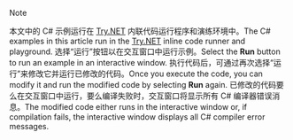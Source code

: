 
> [!NOTE]
> <span data-ttu-id="338e8-101">本文中的 C# 示例运行在 [Try.NET](https://try.dot.net) 内联代码运行程序和演练环境中。</span><span class="sxs-lookup"><span data-stu-id="338e8-101">The C# examples in this article run in the [Try.NET](https://try.dot.net) inline code runner and playground.</span></span> <span data-ttu-id="338e8-102">选择“运行”按钮以在交互窗口中运行示例。</span><span class="sxs-lookup"><span data-stu-id="338e8-102">Select the **Run** button to run an example in an interactive window.</span></span> <span data-ttu-id="338e8-103">执行代码后，可通过再次选择“运行”来修改它并运行已修改的代码。</span><span class="sxs-lookup"><span data-stu-id="338e8-103">Once you execute the code, you can modify it and run the modified code by selecting **Run** again.</span></span> <span data-ttu-id="338e8-104">已修改的代码要么在交互窗口中运行，要么编译失败时，交互窗口将显示所有 C# 编译器错误消息。</span><span class="sxs-lookup"><span data-stu-id="338e8-104">The modified code either runs in the interactive window or, if compilation fails, the interactive window displays all C# compiler error messages.</span></span>  
